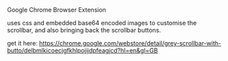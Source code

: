 Google Chrome Browser Extension

uses css and embedded base64 encoded images to customise the scrollbar, and also bringing back the scrollbar buttons.

get it here: https://chrome.google.com/webstore/detail/grey-scrollbar-with-butto/delbmlkicoecjgfkhlpojijdpfeagjcd?hl=en&gl=GB

